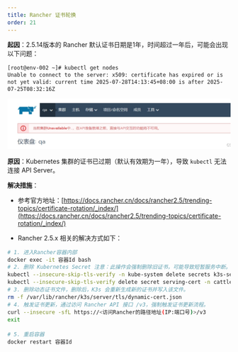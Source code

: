 ```yaml
---
title: Rancher 证书轮换
order: 21
---
```


**起因**：2.5.14版本的 Rancher 默认证书日期是1年，时间超过一年后，可能会出现以下问题：

```shell
[root@env-002 ~]# kubectl get nodes
Unable to connect to the server: x509: certificate has expired or is not yet valid: current time 2025-07-28T14:13:45+08:00 is after 2025-07-25T08:32:16Z
```

 ![image-20250728143814303](https://raw.githubusercontent.com/xupengboo/xupengboo-picture/main/img/image-20250728143814303.png)

**原因**：Kubernetes 集群的证书已过期（默认有效期为一年），导致 `kubectl` 无法连接 API Server。

**解决措施**：

- 参考官方地址：[https://docs.rancher.cn/docs/rancher2.5/trending-topics/certificate-rotation/_index/](https://docs.rancher.cn/docs/rancher2.5/trending-topics/certificate-rotation/_index/)

- Rancher 2.5.x 相关的解决方式如下：

```bash
# 1. 进入Rancher容器内部
docker exec -it 容器Id bash
# 2. 删除 Kubernetes Secret 注意：此操作会强制删除旧证书，可能导致短暂服务中断。
kubectl --insecure-skip-tls-verify -n kube-system delete secrets k3s-serving
kubectl --insecure-skip-tls-verify delete secret serving-cert -n cattle-system
# 3. 删除动态证书文件，删除后，K3s 会重新生成新的证书并写入该文件。
rm -f /var/lib/rancher/k3s/server/tls/dynamic-cert.json
# 4. 触发证书更新，通过访问 Rancher API 接口 /v3，强制触发证书更新流程。 
curl --insecure -sfL https://<访问Rancher的路径地址(IP:端口号)>/v3
exit

# 5. 重启容器
docker restart 容器Id
```



